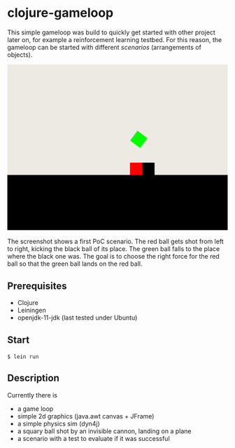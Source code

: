 # clojure-gameloop

This simple gameloop was build to quickly get started with other project later on,
for example a reinforcement learning testbed. For this reason, the gameloop can be started
with different *scenarios* (arrangements of objects).

![scenario1](scenario1.png)

The screenshot shows a first PoC scenario. The red ball gets shot from
left to right, kicking the black ball of its place. The green ball falls
to the place where the black one was. The goal is to choose the right force
for the red ball so that the green ball lands on the red ball.

## Prerequisites

* Clojure
* Leiningen
* openjdk-11-jdk (last tested under Ubuntu)

## Start

    $ lein run

## Description

Currently there is

- a game loop
- simple 2d graphics (java.awt canvas + JFrame)
- a simple physics sim (dyn4j)
- a squary ball shot by an invisible cannon, landing on a plane
- a scenario with a test to evaluate if it was successful
